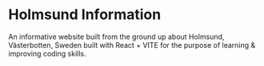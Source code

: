 # Holmsund Information

An informative website built from the ground up about Holmsund, Västerbotten, Sweden built with React + VITE for the purpose of learning & improving coding skills.
